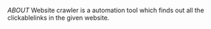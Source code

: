 *ABOUT*
Website crawler is a automation tool which finds out all the clickablelinks in the given website.
